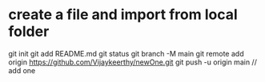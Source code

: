# create a file and import from local folder
git init
git add  README.md
git status
git branch -M main
git remote add origin https://github.com/Vijaykeerthy/newOne.git
git push -u origin main
// add one

